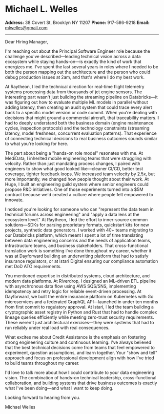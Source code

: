 # Michael L. Welles
**Address:** 38 Covert St, Brooklyn NY 11207
**Phone:** 917-586-9218
**Email:** mlwelles@gmail.com

---

Dear Hiring Manager,

I'm reaching out about the Principal Software Engineer role because the challenge you've described—leading technical vision across a data ecosystem while staying hands-on—is exactly the kind of work that energizes me. I've spent the last several years in roles where I needed to be both the person mapping out the architecture and the person who could debug production issues at 2am, and that's where I do my best work.

At Raytheon, I led the technical direction for real-time flight telemetry systems processing data from thousands of jet engine sensors. The interesting part wasn't just building the streaming pipeline on Databricks—it was figuring out how to evaluate multiple ML models in parallel without adding latency, then creating an audit system that could trace every alert back to a specific model version or code commit. When you're dealing with decisions that might ground a commercial aircraft, that traceability matters. I had to deeply understand both the business domain (engine maintenance cycles, inspection protocols) and the technology constraints (streaming latency, model freshness, concurrent evaluation patterns). That experience of connecting technical decisions to real business outcomes sounds similar to what you're looking for here.

The part about being a "hands-on role model" resonates with me. At MediData, I inherited mobile engineering teams that were struggling with velocity. Rather than just mandating process changes, I paired with engineers to show what good looked like—cleaner CI/CD, better test coverage, tighter feedback loops. We increased team velocity by 2.5x, but more importantly, we changed how people thought about their work. At Huge, I built an engineering guild system where senior engineers could propose R&D initiatives. One of those experiments turned into a $5M contract because we'd created a culture where people felt empowered to innovate.

I noticed you're looking for someone who can "represent the data team in technical forums across engineering" and "apply a data lens at the ecosystem level." At Raytheon, I led the effort to inner-source common solutions—SDKs for parsing proprietary formats, quickstart kits for new projects, synthetic data generators. I worked with 40+ teams migrating to our Databricks platform, which meant I spent a lot of time translating between data engineering concerns and the needs of application teams, infrastructure teams, and business stakeholders. That cross-functional translation work is something I've done throughout my career, whether it was at Dayforward building an underwriting platform that had to satisfy insurance regulators, or at Istari Digital ensuring our compliance automation met DoD ATO requirements.

You mentioned expertise in distributed systems, cloud architecture, and modern data platforms. At Riverdrop, I designed an ML-driven ETL pipeline with asynchronous data flow using AWS SQS/SNS, implementing idempotency and retry logic for reliable event-driven processing. At Dayforward, we built the entire insurance platform on Kubernetes with Go microservices and a federated GraphQL API—launched in under ten months from first commit to regulatory approval. At Istari, I led the team building a cryptographic asset registry in Python and Rust that had to handle complex lineage queries efficiently while meeting zero-trust security requirements. These weren't just architectural exercises—they were systems that had to run reliably under real load with real consequences.

What excites me about Credit Assistance is the emphasis on fostering strong engineering culture and continuous learning. I've always believed that the best technical decisions come from teams that feel empowered to experiment, question assumptions, and learn together. Your "show and tell" approach and focus on professional development align with how I've tried to build teams throughout my career.

I'd love to talk more about how I could contribute to your data engineering vision. The combination of hands-on technical leadership, cross-functional collaboration, and building systems that drive business outcomes is exactly what I've been doing—and what I want to keep doing.

Looking forward to hearing from you.

Michael Welles
